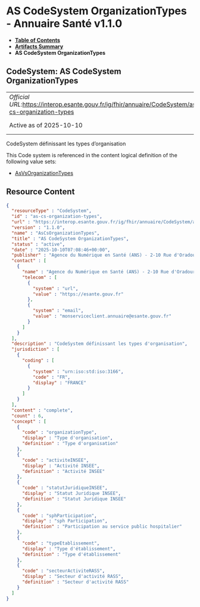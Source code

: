 # AS CodeSystem OrganizationTypes - Annuaire Santé v1.1.0

* [**Table of Contents**](toc.md)
* [**Artifacts Summary**](artifacts.md)
* **AS CodeSystem OrganizationTypes**

## CodeSystem: AS CodeSystem OrganizationTypes 

| | |
| :--- | :--- |
| *Official URL*:https://interop.esante.gouv.fr/ig/fhir/annuaire/CodeSystem/as-cs-organization-types | *Version*:1.1.0 |
| Active as of 2025-10-10 | *Computable Name*:AsCsOrganizationTypes |

 
CodeSystem définissant les types d’organisation 

 This Code system is referenced in the content logical definition of the following value sets: 

* [AsVsOrganizationTypes](ValueSet-as-vs-organization-types.md)



## Resource Content

```json
{
  "resourceType" : "CodeSystem",
  "id" : "as-cs-organization-types",
  "url" : "https://interop.esante.gouv.fr/ig/fhir/annuaire/CodeSystem/as-cs-organization-types",
  "version" : "1.1.0",
  "name" : "AsCsOrganizationTypes",
  "title" : "AS CodeSystem OrganizationTypes",
  "status" : "active",
  "date" : "2025-10-10T07:08:46+00:00",
  "publisher" : "Agence du Numérique en Santé (ANS) - 2-10 Rue d'Oradour-sur-Glane, 75015 Paris",
  "contact" : [
    {
      "name" : "Agence du Numérique en Santé (ANS) - 2-10 Rue d'Oradour-sur-Glane, 75015 Paris",
      "telecom" : [
        {
          "system" : "url",
          "value" : "https://esante.gouv.fr"
        },
        {
          "system" : "email",
          "value" : "monserviceclient.annuaire@esante.gouv.fr"
        }
      ]
    }
  ],
  "description" : "CodeSystem définissant les types d'organisation",
  "jurisdiction" : [
    {
      "coding" : [
        {
          "system" : "urn:iso:std:iso:3166",
          "code" : "FR",
          "display" : "FRANCE"
        }
      ]
    }
  ],
  "content" : "complete",
  "count" : 6,
  "concept" : [
    {
      "code" : "organizationType",
      "display" : "Type d'organisation",
      "definition" : "Type d'organisation"
    },
    {
      "code" : "activiteINSEE",
      "display" : "Activité INSEE",
      "definition" : "Activité INSEE"
    },
    {
      "code" : "statutJuridiqueINSEE",
      "display" : "Statut Juridique INSEE",
      "definition" : "Statut Juridique INSEE"
    },
    {
      "code" : "sphParticipation",
      "display" : "sph Participation",
      "definition" : "Participation au service public hospitalier"
    },
    {
      "code" : "typeEtablissement",
      "display" : "Type d'établissement",
      "definition" : "Type d'établissement"
    },
    {
      "code" : "secteurActiviteRASS",
      "display" : "Secteur d'activité RASS",
      "definition" : "Secteur d'activité RASS"
    }
  ]
}

```
